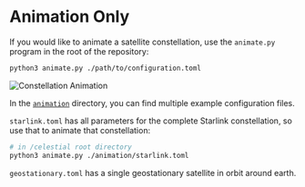 # Animation Only

If you would like to animate a satellite constellation, use the `animate.py`
program in the root of the repository:

```sh
python3 animate.py ./path/to/configuration.toml
```

![Constellation Animation](../docs/assets/celestial-constellation.gif)

In the [`animation`](./animation) directory, you can find multiple example
configuration files.

`starlink.toml` has all parameters for the complete Starlink constellation, so
use that to animate that constellation:

```sh
# in /celestial root directory
python3 animate.py ./animation/starlink.toml
```

`geostationary.toml` has a single geostationary satellite in orbit
around earth.
